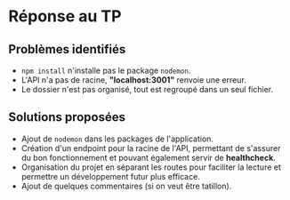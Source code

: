 # Réponse au TP

## Problèmes identifiés

- `npm install` n'installe pas le package `nodemon`.
- L'API n'a pas de racine, **"localhost:3001"** renvoie une erreur.
- Le dossier n'est pas organisé, tout est regroupé dans un seul fichier.

## Solutions proposées

- Ajout de `nodemon` dans les packages de l'application.
- Création d'un endpoint pour la racine de l'API, permettant de s'assurer du bon fonctionnement et pouvant également servir de **healthcheck**.
- Organisation du projet en séparant les routes pour faciliter la lecture et permettre un développement futur plus efficace.
- Ajout de quelques commentaires (si on veut être tatillon).  
